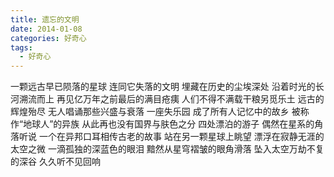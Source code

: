 ```yaml
---
title: 遗忘的文明
date: 2014-01-08
categories: 好奇心
tags:
  - 好奇心
---
```


一颗远古早已陨落的星球
连同它失落的文明
埋藏在历史的尘埃深处
沿着时光的长河溯流而上<!--more-->
再见亿万年之前最后的满目疮痍
人们不得不满载干粮另觅乐土
远古的辉煌殆尽
无人唱诵那些兴盛与衰落
一座失乐园
成了所有人记忆中的故乡
被称作“地球人”的异族
从此再也没有国界与肤色之分
四处漂泊的游子
偶然在星系的角落听说
一个在异邦口耳相传古老的故事
站在另一颗星球上眺望
漂浮在寂静无涯的太空之微
一滴孤独的深蓝色的眼泪
黯然从星穹褶皱的眼角滑落
坠入太空万劫不复的深谷
久久听不见回响